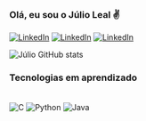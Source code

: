 
### Olá, eu sou o Júlio Leal ✌️

[![LinkedIn](https://img.shields.io/badge/LinkedIn-0077B5?style=for-the-badge&logo=linkedin&logoColor=white)](linkedin.com/in/julio-leal-1ab532205)
[![LinkedIn](https://img.shields.io/badge/YouTube-FF0000?style=for-the-badge&logo=youtube&logoColor=white)](https://www.youtube.com/@originis6855)
[![LinkedIn](https://img.shields.io/badge/Instagram-E4405F?style=for-the-badge&logo=instagram&logoColor=white)](https://www.instagram.com/leall_arts)

![Júlio GitHub stats](https://github-readme-stats.vercel.app/api?username=julio-leal&show_icons=true&theme=tokyonight)

### Tecnologias em aprendizado

<div style="display: inline_block"><br/>
<img align="center" alt="C" src="https://img.shields.io/badge/C-00599C?style=for-the-badge&logo=c&logoColor=white">
<img align="center" alt="Python" src="https://img.shields.io/badge/Python-14354C?style=for-the-badge&logo=python&logoColor=white">
<img align="center" alt="Java" src="https://img.shields.io/badge/Java-ED8B00?style=for-the-badge&logo=openjdk&logoColor=white">
</div>
